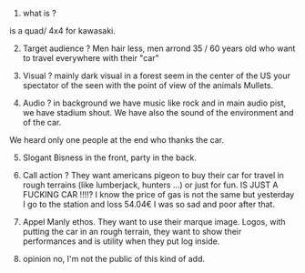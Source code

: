 1. what is ?

is a quad/ 4x4 for kawasaki.

2. Target audience ?
Men hair less, men arrond 35 / 60 years old who want to travel everywhere with their "car"

3. Visual ?
mainly dark visual in a forest seem in the center of the US 
your spectator of the seen with the point of view of the animals 
Mullets.

4. Audio ?
in background we have music like rock and in main audio pist, we have stadium shout.
We have also the sound of the environment and of the car. 

We heard only one people at the end who thanks the car.

5. Slogant
Bisness in the front, party in the back. 

6. Call action ?
They want americans pigeon to buy their car for travel in rough terrains (like lumberjack, hunters ...) or just for fun. IS JUST A FUCKING CAR !!!!? I know the price of gas is not the same but yesterday I go to the station and loss 54.04€ I was so sad and poor after that.

7. Appel 
Manly ethos. They want to use their marque image.
Logos, with putting the car in an rough terrain, they want to show their performances and is utility when they put log inside.

8. opinion 
no, I'm not the public of this kind of add.